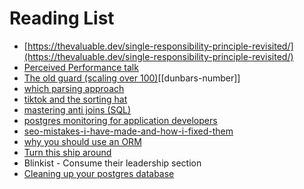 # Reading List

- [https://thevaluable.dev/single-responsibility-principle-revisited/](https://thevaluable.dev/single-responsibility-principle-revisited/)
- [Perceived Performance talk](http://assets.eli.wtf/talks/perceived-perf-talk/#/1)
- [The old guard (scaling over 100)](https://randsinrepose.com/archives/the-old-guard/)[[dunbars-number]]
- [which parsing approach](https://tratt.net/laurie/blog/entries/which_parsing_approach.html)
- [tiktok and the sorting hat](https://www.eugenewei.com/blog/2020/8/3/tiktok-and-the-sorting-hat)
- [mastering anti joins (SQL)](https://mode.com/blog/anti-join-examples/)
- [postgres monitoring for application developers](https://info.crunchydata.com/blog/postgresql-monitoring-for-application-developers-dba-stats)
- [seo-mistakes-i-have-made-and-how-i-fixed-them](https://blog.maximeheckel.com/posts/seo-mistakes-i-have-made-and-how-i-fixed-them)
- [why you should use an ORM](https://monadical.com/posts/why-use-orm.html)
- [Turn this ship around](https://smile.amazon.co.uk/dp/B015QQ10HE)
- Blinkist - Consume their leadership section
- [Cleaning up your postgres database](https://info.crunchydata.com/blog/cleaning-up-your-postgres-database)

